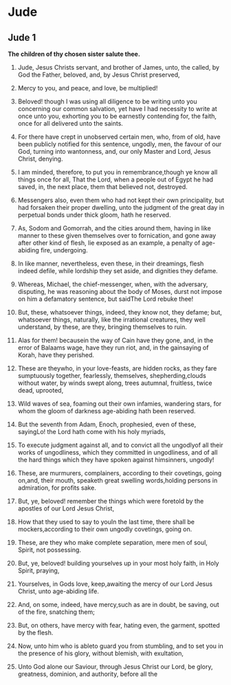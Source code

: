 # Jude

## Jude 1

__The children of thy chosen sister salute thee.__

1. Jude, Jesus Christs servant, and brother of James, unto, the called, by God the Father, beloved, and, by Jesus Christ preserved,

2. Mercy to you, and peace, and love, be multiplied!

3. Beloved! though I was using all diligence to be writing unto you concerning our common salvation, yet have I had necessity to write at once unto you, exhorting you to be earnestly contending for, the faith, once for all delivered unto the saints.

4. For there have crept in unobserved certain men, who, from of old, have been publicly notified for this sentence, ungodly, men, the favour of our God, turning into wantonness, and, our only Master and Lord, Jesus Christ, denying.

5. I am minded, therefore, to put you in remembrance,though ye know all things once for all, That the Lord, when a people out of Egypt he had saved, in, the next place, them that believed not, destroyed.

6. Messengers also, even them who had not kept their own principality, but had forsaken their proper dwelling, unto the judgment of the great day in perpetual bonds under thick gloom, hath he reserved.

7. As, Sodom and Gomorrah, and the cities around them, having in like manner to these given themselves over to fornication, and gone away after other kind of flesh, lie exposed as an example, a penalty of age-abiding fire, undergoing.

8. In like manner, nevertheless, even these, in their dreamings, flesh indeed defile, while lordship they set aside, and dignities they defame.

9. Whereas, Michael, the chief-messenger, when, with the adversary, disputing, he was reasoning about the body of Moses, durst not impose on him a defamatory sentence, but saidThe Lord rebuke thee!

10. But, these, whatsoever things, indeed, they know not, they defame; but, whatsoever things, naturally, like the irrational creatures, they well understand, by these, are they, bringing themselves to ruin.

11. Alas for them! becausein the way of Cain have they gone, and, in the error of Balaams wage, have they run riot, and, in the gainsaying of Korah, have they perished.

12. These are theywho, in your love-feasts, are hidden rocks, as they fare sumptuously together, fearlessly, themselves, shepherding,clouds without water, by winds swept along, trees autumnal, fruitless, twice dead, uprooted,

13. Wild waves of sea, foaming out their own infamies, wandering stars, for whom the gloom of darkness age-abiding hath been reserved.

14. But the seventh from Adam, Enoch, prophesied, even of these, sayingLo! the Lord hath come with his holy myriads,

15. To execute judgment against all, and to convict all the ungodlyof all their works of ungodliness, which they committed in ungodliness, and of all the hard things which they have spoken against himsinners, ungodly!

16. These, are murmurers, complainers, according to their covetings, going on,and, their mouth, speaketh great swelling words,holding persons in admiration, for profits sake.

17. But, ye, beloved! remember the things which were foretold by the apostles of our Lord Jesus Christ,

18. How that they used to say to youIn the last time, there shall be mockers,according to their own ungodly covetings, going on.

19. These, are they who make complete separation, mere men of soul, Spirit, not possessing.

20. But, ye, beloved! building yourselves up in your most holy faith, in Holy Spirit, praying,

21. Yourselves, in Gods love, keep,awaiting the mercy of our Lord Jesus Christ, unto age-abiding life.

22. And, on some, indeed, have mercy,such as are in doubt, be saving, out of the fire, snatching them;

23. But, on others, have mercy with fear, hating even, the garment, spotted by the flesh.

24. Now, unto him who is ableto guard you from stumbling, and to set you in the presence of his glory, without blemish, with exultation,

25. Unto God alone our Saviour, through Jesus Christ our Lord, be glory, greatness, dominion, and authority, before all the

